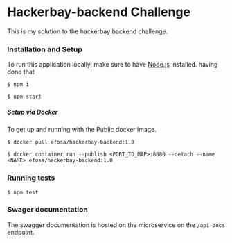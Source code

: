 # Hackerbay-backend Challenge
This is my solution to the hackerbay backend challenge. 


### Installation and Setup

To run this application locally, make sure to have [Node.js](https://nodejs.org/) installed. having done that

```
$ npm i
```

```
$ npm start
```

##### Setup via Docker

To get up and running with the Public docker image.

```
$ docker pull efosa/hackerbay-backend:1.0
```

```
$ docker container run --publish <PORT_TO_MAP>:8080 --detach --name <NAME> efosa/hackerbay-backend:1.0
```

### Running tests

```
$ npm test
```

### Swager documentation
The swagger documentation is hosted on the microservice on the `/api-docs` endpoint.
